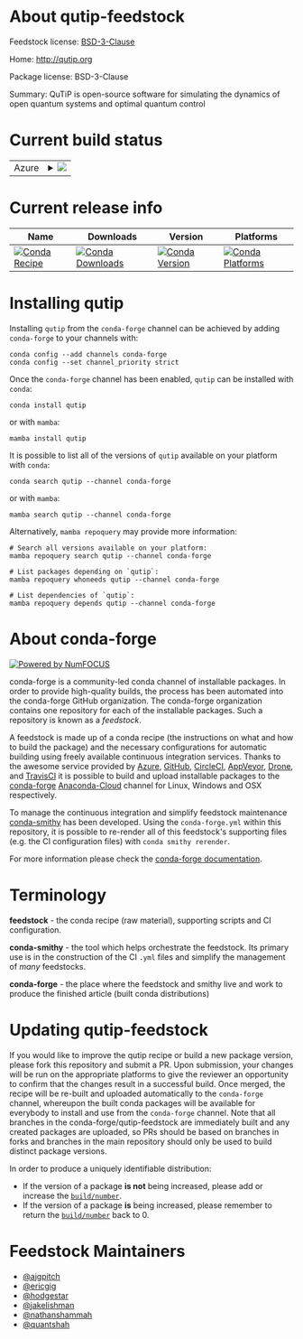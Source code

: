 About qutip-feedstock
=====================

Feedstock license: [BSD-3-Clause](https://github.com/conda-forge/qutip-feedstock/blob/main/LICENSE.txt)

Home: http://qutip.org

Package license: BSD-3-Clause

Summary: QuTiP is open-source software for simulating the dynamics of open quantum systems and optimal quantum control

Current build status
====================


<table>
    
  <tr>
    <td>Azure</td>
    <td>
      <details>
        <summary>
          <a href="https://dev.azure.com/conda-forge/feedstock-builds/_build/latest?definitionId=3306&branchName=main">
            <img src="https://dev.azure.com/conda-forge/feedstock-builds/_apis/build/status/qutip-feedstock?branchName=main">
          </a>
        </summary>
        <table>
          <thead><tr><th>Variant</th><th>Status</th></tr></thead>
          <tbody><tr>
              <td>linux_64_numpy1.21python3.10.____cpython</td>
              <td>
                <a href="https://dev.azure.com/conda-forge/feedstock-builds/_build/latest?definitionId=3306&branchName=main">
                  <img src="https://dev.azure.com/conda-forge/feedstock-builds/_apis/build/status/qutip-feedstock?branchName=main&jobName=linux&configuration=linux%20linux_64_numpy1.21python3.10.____cpython" alt="variant">
                </a>
              </td>
            </tr><tr>
              <td>linux_64_numpy1.21python3.8.____73_pypy</td>
              <td>
                <a href="https://dev.azure.com/conda-forge/feedstock-builds/_build/latest?definitionId=3306&branchName=main">
                  <img src="https://dev.azure.com/conda-forge/feedstock-builds/_apis/build/status/qutip-feedstock?branchName=main&jobName=linux&configuration=linux%20linux_64_numpy1.21python3.8.____73_pypy" alt="variant">
                </a>
              </td>
            </tr><tr>
              <td>linux_64_numpy1.21python3.8.____cpython</td>
              <td>
                <a href="https://dev.azure.com/conda-forge/feedstock-builds/_build/latest?definitionId=3306&branchName=main">
                  <img src="https://dev.azure.com/conda-forge/feedstock-builds/_apis/build/status/qutip-feedstock?branchName=main&jobName=linux&configuration=linux%20linux_64_numpy1.21python3.8.____cpython" alt="variant">
                </a>
              </td>
            </tr><tr>
              <td>linux_64_numpy1.21python3.9.____73_pypy</td>
              <td>
                <a href="https://dev.azure.com/conda-forge/feedstock-builds/_build/latest?definitionId=3306&branchName=main">
                  <img src="https://dev.azure.com/conda-forge/feedstock-builds/_apis/build/status/qutip-feedstock?branchName=main&jobName=linux&configuration=linux%20linux_64_numpy1.21python3.9.____73_pypy" alt="variant">
                </a>
              </td>
            </tr><tr>
              <td>linux_64_numpy1.21python3.9.____cpython</td>
              <td>
                <a href="https://dev.azure.com/conda-forge/feedstock-builds/_build/latest?definitionId=3306&branchName=main">
                  <img src="https://dev.azure.com/conda-forge/feedstock-builds/_apis/build/status/qutip-feedstock?branchName=main&jobName=linux&configuration=linux%20linux_64_numpy1.21python3.9.____cpython" alt="variant">
                </a>
              </td>
            </tr><tr>
              <td>linux_64_numpy1.23python3.11.____cpython</td>
              <td>
                <a href="https://dev.azure.com/conda-forge/feedstock-builds/_build/latest?definitionId=3306&branchName=main">
                  <img src="https://dev.azure.com/conda-forge/feedstock-builds/_apis/build/status/qutip-feedstock?branchName=main&jobName=linux&configuration=linux%20linux_64_numpy1.23python3.11.____cpython" alt="variant">
                </a>
              </td>
            </tr><tr>
              <td>linux_aarch64_numpy1.21python3.10.____cpython</td>
              <td>
                <a href="https://dev.azure.com/conda-forge/feedstock-builds/_build/latest?definitionId=3306&branchName=main">
                  <img src="https://dev.azure.com/conda-forge/feedstock-builds/_apis/build/status/qutip-feedstock?branchName=main&jobName=linux&configuration=linux%20linux_aarch64_numpy1.21python3.10.____cpython" alt="variant">
                </a>
              </td>
            </tr><tr>
              <td>linux_aarch64_numpy1.21python3.8.____73_pypy</td>
              <td>
                <a href="https://dev.azure.com/conda-forge/feedstock-builds/_build/latest?definitionId=3306&branchName=main">
                  <img src="https://dev.azure.com/conda-forge/feedstock-builds/_apis/build/status/qutip-feedstock?branchName=main&jobName=linux&configuration=linux%20linux_aarch64_numpy1.21python3.8.____73_pypy" alt="variant">
                </a>
              </td>
            </tr><tr>
              <td>linux_aarch64_numpy1.21python3.8.____cpython</td>
              <td>
                <a href="https://dev.azure.com/conda-forge/feedstock-builds/_build/latest?definitionId=3306&branchName=main">
                  <img src="https://dev.azure.com/conda-forge/feedstock-builds/_apis/build/status/qutip-feedstock?branchName=main&jobName=linux&configuration=linux%20linux_aarch64_numpy1.21python3.8.____cpython" alt="variant">
                </a>
              </td>
            </tr><tr>
              <td>linux_aarch64_numpy1.21python3.9.____73_pypy</td>
              <td>
                <a href="https://dev.azure.com/conda-forge/feedstock-builds/_build/latest?definitionId=3306&branchName=main">
                  <img src="https://dev.azure.com/conda-forge/feedstock-builds/_apis/build/status/qutip-feedstock?branchName=main&jobName=linux&configuration=linux%20linux_aarch64_numpy1.21python3.9.____73_pypy" alt="variant">
                </a>
              </td>
            </tr><tr>
              <td>linux_aarch64_numpy1.21python3.9.____cpython</td>
              <td>
                <a href="https://dev.azure.com/conda-forge/feedstock-builds/_build/latest?definitionId=3306&branchName=main">
                  <img src="https://dev.azure.com/conda-forge/feedstock-builds/_apis/build/status/qutip-feedstock?branchName=main&jobName=linux&configuration=linux%20linux_aarch64_numpy1.21python3.9.____cpython" alt="variant">
                </a>
              </td>
            </tr><tr>
              <td>linux_aarch64_numpy1.23python3.11.____cpython</td>
              <td>
                <a href="https://dev.azure.com/conda-forge/feedstock-builds/_build/latest?definitionId=3306&branchName=main">
                  <img src="https://dev.azure.com/conda-forge/feedstock-builds/_apis/build/status/qutip-feedstock?branchName=main&jobName=linux&configuration=linux%20linux_aarch64_numpy1.23python3.11.____cpython" alt="variant">
                </a>
              </td>
            </tr><tr>
              <td>linux_ppc64le_numpy1.21python3.10.____cpython</td>
              <td>
                <a href="https://dev.azure.com/conda-forge/feedstock-builds/_build/latest?definitionId=3306&branchName=main">
                  <img src="https://dev.azure.com/conda-forge/feedstock-builds/_apis/build/status/qutip-feedstock?branchName=main&jobName=linux&configuration=linux%20linux_ppc64le_numpy1.21python3.10.____cpython" alt="variant">
                </a>
              </td>
            </tr><tr>
              <td>linux_ppc64le_numpy1.21python3.8.____73_pypy</td>
              <td>
                <a href="https://dev.azure.com/conda-forge/feedstock-builds/_build/latest?definitionId=3306&branchName=main">
                  <img src="https://dev.azure.com/conda-forge/feedstock-builds/_apis/build/status/qutip-feedstock?branchName=main&jobName=linux&configuration=linux%20linux_ppc64le_numpy1.21python3.8.____73_pypy" alt="variant">
                </a>
              </td>
            </tr><tr>
              <td>linux_ppc64le_numpy1.21python3.8.____cpython</td>
              <td>
                <a href="https://dev.azure.com/conda-forge/feedstock-builds/_build/latest?definitionId=3306&branchName=main">
                  <img src="https://dev.azure.com/conda-forge/feedstock-builds/_apis/build/status/qutip-feedstock?branchName=main&jobName=linux&configuration=linux%20linux_ppc64le_numpy1.21python3.8.____cpython" alt="variant">
                </a>
              </td>
            </tr><tr>
              <td>linux_ppc64le_numpy1.21python3.9.____73_pypy</td>
              <td>
                <a href="https://dev.azure.com/conda-forge/feedstock-builds/_build/latest?definitionId=3306&branchName=main">
                  <img src="https://dev.azure.com/conda-forge/feedstock-builds/_apis/build/status/qutip-feedstock?branchName=main&jobName=linux&configuration=linux%20linux_ppc64le_numpy1.21python3.9.____73_pypy" alt="variant">
                </a>
              </td>
            </tr><tr>
              <td>linux_ppc64le_numpy1.21python3.9.____cpython</td>
              <td>
                <a href="https://dev.azure.com/conda-forge/feedstock-builds/_build/latest?definitionId=3306&branchName=main">
                  <img src="https://dev.azure.com/conda-forge/feedstock-builds/_apis/build/status/qutip-feedstock?branchName=main&jobName=linux&configuration=linux%20linux_ppc64le_numpy1.21python3.9.____cpython" alt="variant">
                </a>
              </td>
            </tr><tr>
              <td>linux_ppc64le_numpy1.23python3.11.____cpython</td>
              <td>
                <a href="https://dev.azure.com/conda-forge/feedstock-builds/_build/latest?definitionId=3306&branchName=main">
                  <img src="https://dev.azure.com/conda-forge/feedstock-builds/_apis/build/status/qutip-feedstock?branchName=main&jobName=linux&configuration=linux%20linux_ppc64le_numpy1.23python3.11.____cpython" alt="variant">
                </a>
              </td>
            </tr><tr>
              <td>osx_64_numpy1.21python3.10.____cpython</td>
              <td>
                <a href="https://dev.azure.com/conda-forge/feedstock-builds/_build/latest?definitionId=3306&branchName=main">
                  <img src="https://dev.azure.com/conda-forge/feedstock-builds/_apis/build/status/qutip-feedstock?branchName=main&jobName=osx&configuration=osx%20osx_64_numpy1.21python3.10.____cpython" alt="variant">
                </a>
              </td>
            </tr><tr>
              <td>osx_64_numpy1.21python3.8.____73_pypy</td>
              <td>
                <a href="https://dev.azure.com/conda-forge/feedstock-builds/_build/latest?definitionId=3306&branchName=main">
                  <img src="https://dev.azure.com/conda-forge/feedstock-builds/_apis/build/status/qutip-feedstock?branchName=main&jobName=osx&configuration=osx%20osx_64_numpy1.21python3.8.____73_pypy" alt="variant">
                </a>
              </td>
            </tr><tr>
              <td>osx_64_numpy1.21python3.8.____cpython</td>
              <td>
                <a href="https://dev.azure.com/conda-forge/feedstock-builds/_build/latest?definitionId=3306&branchName=main">
                  <img src="https://dev.azure.com/conda-forge/feedstock-builds/_apis/build/status/qutip-feedstock?branchName=main&jobName=osx&configuration=osx%20osx_64_numpy1.21python3.8.____cpython" alt="variant">
                </a>
              </td>
            </tr><tr>
              <td>osx_64_numpy1.21python3.9.____73_pypy</td>
              <td>
                <a href="https://dev.azure.com/conda-forge/feedstock-builds/_build/latest?definitionId=3306&branchName=main">
                  <img src="https://dev.azure.com/conda-forge/feedstock-builds/_apis/build/status/qutip-feedstock?branchName=main&jobName=osx&configuration=osx%20osx_64_numpy1.21python3.9.____73_pypy" alt="variant">
                </a>
              </td>
            </tr><tr>
              <td>osx_64_numpy1.21python3.9.____cpython</td>
              <td>
                <a href="https://dev.azure.com/conda-forge/feedstock-builds/_build/latest?definitionId=3306&branchName=main">
                  <img src="https://dev.azure.com/conda-forge/feedstock-builds/_apis/build/status/qutip-feedstock?branchName=main&jobName=osx&configuration=osx%20osx_64_numpy1.21python3.9.____cpython" alt="variant">
                </a>
              </td>
            </tr><tr>
              <td>osx_64_numpy1.23python3.11.____cpython</td>
              <td>
                <a href="https://dev.azure.com/conda-forge/feedstock-builds/_build/latest?definitionId=3306&branchName=main">
                  <img src="https://dev.azure.com/conda-forge/feedstock-builds/_apis/build/status/qutip-feedstock?branchName=main&jobName=osx&configuration=osx%20osx_64_numpy1.23python3.11.____cpython" alt="variant">
                </a>
              </td>
            </tr><tr>
              <td>osx_arm64_numpy1.21python3.10.____cpython</td>
              <td>
                <a href="https://dev.azure.com/conda-forge/feedstock-builds/_build/latest?definitionId=3306&branchName=main">
                  <img src="https://dev.azure.com/conda-forge/feedstock-builds/_apis/build/status/qutip-feedstock?branchName=main&jobName=osx&configuration=osx%20osx_arm64_numpy1.21python3.10.____cpython" alt="variant">
                </a>
              </td>
            </tr><tr>
              <td>osx_arm64_numpy1.21python3.8.____cpython</td>
              <td>
                <a href="https://dev.azure.com/conda-forge/feedstock-builds/_build/latest?definitionId=3306&branchName=main">
                  <img src="https://dev.azure.com/conda-forge/feedstock-builds/_apis/build/status/qutip-feedstock?branchName=main&jobName=osx&configuration=osx%20osx_arm64_numpy1.21python3.8.____cpython" alt="variant">
                </a>
              </td>
            </tr><tr>
              <td>osx_arm64_numpy1.21python3.9.____cpython</td>
              <td>
                <a href="https://dev.azure.com/conda-forge/feedstock-builds/_build/latest?definitionId=3306&branchName=main">
                  <img src="https://dev.azure.com/conda-forge/feedstock-builds/_apis/build/status/qutip-feedstock?branchName=main&jobName=osx&configuration=osx%20osx_arm64_numpy1.21python3.9.____cpython" alt="variant">
                </a>
              </td>
            </tr><tr>
              <td>osx_arm64_numpy1.23python3.11.____cpython</td>
              <td>
                <a href="https://dev.azure.com/conda-forge/feedstock-builds/_build/latest?definitionId=3306&branchName=main">
                  <img src="https://dev.azure.com/conda-forge/feedstock-builds/_apis/build/status/qutip-feedstock?branchName=main&jobName=osx&configuration=osx%20osx_arm64_numpy1.23python3.11.____cpython" alt="variant">
                </a>
              </td>
            </tr><tr>
              <td>win_64_numpy1.21python3.10.____cpython</td>
              <td>
                <a href="https://dev.azure.com/conda-forge/feedstock-builds/_build/latest?definitionId=3306&branchName=main">
                  <img src="https://dev.azure.com/conda-forge/feedstock-builds/_apis/build/status/qutip-feedstock?branchName=main&jobName=win&configuration=win%20win_64_numpy1.21python3.10.____cpython" alt="variant">
                </a>
              </td>
            </tr><tr>
              <td>win_64_numpy1.21python3.8.____73_pypy</td>
              <td>
                <a href="https://dev.azure.com/conda-forge/feedstock-builds/_build/latest?definitionId=3306&branchName=main">
                  <img src="https://dev.azure.com/conda-forge/feedstock-builds/_apis/build/status/qutip-feedstock?branchName=main&jobName=win&configuration=win%20win_64_numpy1.21python3.8.____73_pypy" alt="variant">
                </a>
              </td>
            </tr><tr>
              <td>win_64_numpy1.21python3.8.____cpython</td>
              <td>
                <a href="https://dev.azure.com/conda-forge/feedstock-builds/_build/latest?definitionId=3306&branchName=main">
                  <img src="https://dev.azure.com/conda-forge/feedstock-builds/_apis/build/status/qutip-feedstock?branchName=main&jobName=win&configuration=win%20win_64_numpy1.21python3.8.____cpython" alt="variant">
                </a>
              </td>
            </tr><tr>
              <td>win_64_numpy1.21python3.9.____73_pypy</td>
              <td>
                <a href="https://dev.azure.com/conda-forge/feedstock-builds/_build/latest?definitionId=3306&branchName=main">
                  <img src="https://dev.azure.com/conda-forge/feedstock-builds/_apis/build/status/qutip-feedstock?branchName=main&jobName=win&configuration=win%20win_64_numpy1.21python3.9.____73_pypy" alt="variant">
                </a>
              </td>
            </tr><tr>
              <td>win_64_numpy1.21python3.9.____cpython</td>
              <td>
                <a href="https://dev.azure.com/conda-forge/feedstock-builds/_build/latest?definitionId=3306&branchName=main">
                  <img src="https://dev.azure.com/conda-forge/feedstock-builds/_apis/build/status/qutip-feedstock?branchName=main&jobName=win&configuration=win%20win_64_numpy1.21python3.9.____cpython" alt="variant">
                </a>
              </td>
            </tr><tr>
              <td>win_64_numpy1.23python3.11.____cpython</td>
              <td>
                <a href="https://dev.azure.com/conda-forge/feedstock-builds/_build/latest?definitionId=3306&branchName=main">
                  <img src="https://dev.azure.com/conda-forge/feedstock-builds/_apis/build/status/qutip-feedstock?branchName=main&jobName=win&configuration=win%20win_64_numpy1.23python3.11.____cpython" alt="variant">
                </a>
              </td>
            </tr>
          </tbody>
        </table>
      </details>
    </td>
  </tr>
</table>

Current release info
====================

| Name | Downloads | Version | Platforms |
| --- | --- | --- | --- |
| [![Conda Recipe](https://img.shields.io/badge/recipe-qutip-green.svg)](https://anaconda.org/conda-forge/qutip) | [![Conda Downloads](https://img.shields.io/conda/dn/conda-forge/qutip.svg)](https://anaconda.org/conda-forge/qutip) | [![Conda Version](https://img.shields.io/conda/vn/conda-forge/qutip.svg)](https://anaconda.org/conda-forge/qutip) | [![Conda Platforms](https://img.shields.io/conda/pn/conda-forge/qutip.svg)](https://anaconda.org/conda-forge/qutip) |

Installing qutip
================

Installing `qutip` from the `conda-forge` channel can be achieved by adding `conda-forge` to your channels with:

```
conda config --add channels conda-forge
conda config --set channel_priority strict
```

Once the `conda-forge` channel has been enabled, `qutip` can be installed with `conda`:

```
conda install qutip
```

or with `mamba`:

```
mamba install qutip
```

It is possible to list all of the versions of `qutip` available on your platform with `conda`:

```
conda search qutip --channel conda-forge
```

or with `mamba`:

```
mamba search qutip --channel conda-forge
```

Alternatively, `mamba repoquery` may provide more information:

```
# Search all versions available on your platform:
mamba repoquery search qutip --channel conda-forge

# List packages depending on `qutip`:
mamba repoquery whoneeds qutip --channel conda-forge

# List dependencies of `qutip`:
mamba repoquery depends qutip --channel conda-forge
```


About conda-forge
=================

[![Powered by
NumFOCUS](https://img.shields.io/badge/powered%20by-NumFOCUS-orange.svg?style=flat&colorA=E1523D&colorB=007D8A)](https://numfocus.org)

conda-forge is a community-led conda channel of installable packages.
In order to provide high-quality builds, the process has been automated into the
conda-forge GitHub organization. The conda-forge organization contains one repository
for each of the installable packages. Such a repository is known as a *feedstock*.

A feedstock is made up of a conda recipe (the instructions on what and how to build
the package) and the necessary configurations for automatic building using freely
available continuous integration services. Thanks to the awesome service provided by
[Azure](https://azure.microsoft.com/en-us/services/devops/), [GitHub](https://github.com/),
[CircleCI](https://circleci.com/), [AppVeyor](https://www.appveyor.com/),
[Drone](https://cloud.drone.io/welcome), and [TravisCI](https://travis-ci.com/)
it is possible to build and upload installable packages to the
[conda-forge](https://anaconda.org/conda-forge) [Anaconda-Cloud](https://anaconda.org/)
channel for Linux, Windows and OSX respectively.

To manage the continuous integration and simplify feedstock maintenance
[conda-smithy](https://github.com/conda-forge/conda-smithy) has been developed.
Using the ``conda-forge.yml`` within this repository, it is possible to re-render all of
this feedstock's supporting files (e.g. the CI configuration files) with ``conda smithy rerender``.

For more information please check the [conda-forge documentation](https://conda-forge.org/docs/).

Terminology
===========

**feedstock** - the conda recipe (raw material), supporting scripts and CI configuration.

**conda-smithy** - the tool which helps orchestrate the feedstock.
                   Its primary use is in the construction of the CI ``.yml`` files
                   and simplify the management of *many* feedstocks.

**conda-forge** - the place where the feedstock and smithy live and work to
                  produce the finished article (built conda distributions)


Updating qutip-feedstock
========================

If you would like to improve the qutip recipe or build a new
package version, please fork this repository and submit a PR. Upon submission,
your changes will be run on the appropriate platforms to give the reviewer an
opportunity to confirm that the changes result in a successful build. Once
merged, the recipe will be re-built and uploaded automatically to the
`conda-forge` channel, whereupon the built conda packages will be available for
everybody to install and use from the `conda-forge` channel.
Note that all branches in the conda-forge/qutip-feedstock are
immediately built and any created packages are uploaded, so PRs should be based
on branches in forks and branches in the main repository should only be used to
build distinct package versions.

In order to produce a uniquely identifiable distribution:
 * If the version of a package **is not** being increased, please add or increase
   the [``build/number``](https://docs.conda.io/projects/conda-build/en/latest/resources/define-metadata.html#build-number-and-string).
 * If the version of a package **is** being increased, please remember to return
   the [``build/number``](https://docs.conda.io/projects/conda-build/en/latest/resources/define-metadata.html#build-number-and-string)
   back to 0.

Feedstock Maintainers
=====================

* [@ajgpitch](https://github.com/ajgpitch/)
* [@ericgig](https://github.com/ericgig/)
* [@hodgestar](https://github.com/hodgestar/)
* [@jakelishman](https://github.com/jakelishman/)
* [@nathanshammah](https://github.com/nathanshammah/)
* [@quantshah](https://github.com/quantshah/)


